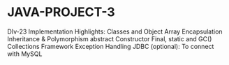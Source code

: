 # JAVA-PROJECT-3
DIv-23 Implementation Highlights: Classes and Object Array Encapsulation Inheritance &amp; Polymorphism abstract Constructor Final, static and GC() Collections Framework Exception Handling JDBC (optional): To connect with MySQL

